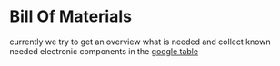 # Bill Of Materials

currently we try to get an overview what is needed and collect known needed electronic components in the 
[google table](https://docs.google.com/spreadsheets/d/1djgl5Ij8K-frWrmMJztbYcA8Ruay1QC3LwuZ74lpqfk/edit?usp=sharing)
